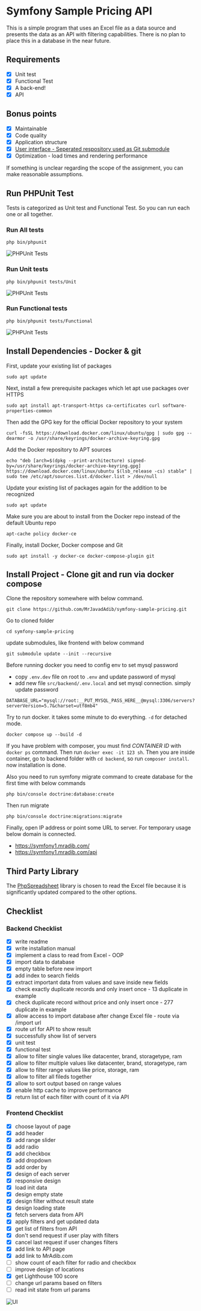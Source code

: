 # Symfony Sample Pricing API

This is a simple program that uses an Excel file as a data source and presents the data as an API with filtering capabilities. There is no plan to place this in a database in the near future.

## Requirements

- [x] Unit test
- [x] Functional Test
- [x] A back-end!
- [x] API

## Bonus points

- [x] Maintainable
- [x] Code quality
- [x] Application structure
- [x] [User interface - Seperated respository used as Git submodule](https://github.com/MrJavadAdib/symfony-sample-pricing-ui)
- [x] Optimization - load times and rendering performance

If something is unclear regarding the scope of the assignment, you can make reasonable assumptions.

## Run PHPUnit Test

Tests is categorized as Unit test and Functional Test. So you can run each one or all together.

### Run All tests

```php bin/phpunit```

![PHPUnit Tests](documents/phpunit-tests.jpg?raw=true|width=400px "PHPUnit Tests")

### Run Unit tests

```php bin/phpunit tests/Unit```

![PHPUnit Tests](documents/phpunit-tests-unit.jpg?raw=true|width=400px "PHPUnit Tests")

### Run Functional tests

```php bin/phpunit tests/Functional```

![PHPUnit Tests](documents/phpunit-tests-functional.jpg?raw=true|width=400px "PHPUnit Tests")

## Install Dependencies - Docker & git

First, update your existing list of packages

```sudo apt update```

Next, install a few prerequisite packages which let apt use packages over HTTPS

```sudo apt install apt-transport-https ca-certificates curl software-properties-common```

Then add the GPG key for the official Docker repository to your system

```curl -fsSL https://download.docker.com/linux/ubuntu/gpg | sudo gpg --dearmor -o /usr/share/keyrings/docker-archive-keyring.gpg```

Add the Docker repository to APT sources

```echo "deb [arch=$(dpkg --print-architecture) signed-by=/usr/share/keyrings/docker-archive-keyring.gpg] https://download.docker.com/linux/ubuntu $(lsb_release -cs) stable" | sudo tee /etc/apt/sources.list.d/docker.list > /dev/null```

Update your existing list of packages again for the addition to be recognized

```sudo apt update```

Make sure you are about to install from the Docker repo instead of the default Ubuntu repo

```apt-cache policy docker-ce```

Finally, install Docker, Docker compose and Git

```sudo apt install -y docker-ce docker-compose-plugin git```

## Install Project - Clone git and run via docker compose

Clone the repository somewhere with below command.

```git clone https://github.com/MrJavadAdib/symfony-sample-pricing.git```

Go to cloned folder

```cd symfony-sample-pricing```

update submodules, like frontend with below command

```git submodule update --init --recursive```

Before running docker you need to config env to set mysql password

- copy `.env.dev` file on root to `.env` and update password of mysql
- add new file `src/backend/.env.local` and set mysql connection. simply update password

```DATABASE_URL="mysql://root:__PUT_MYSQL_PASS_HERE__@mysql:3306/servers?serverVersion=5.7&charset=utf8mb4"```

Try to run docker. it takes some minute to do everything. `-d` for detached mode.

```docker compose up --build -d```

If you have problem with composer, you must find *CONTAINER ID* with `docker ps` command. Then run `docker exec -it 123 sh`. Then you are inside container, go to backend folder with `cd backend`, so run `composer install`. now installation is done.

Also you need to run symfony migrate command to create database for the first time with below commands

```php bin/console doctrine:database:create```

Then run migrate

```php bin/console doctrine:migrations:migrate```

Finally, open IP address or point some URL to server. For temporary usage below domain is connected.

- <https://symfony1.mradib.com/>
- <https://symfony1.mradib.com/api>

## Third Party Library

The [PhpSpreadsheet](https://github.com/PHPOffice/PhpSpreadsheet) library is chosen to read the Excel file because it is significantly updated compared to the other options.


## Checklist

### Backend Checklist

- [x] write readme
- [x] write installation manual
- [x] implement a class to read from Excel - OOP
- [x] import data to database
- [x] empty table before new import
- [x] add index to search fields
- [x] extract important data from values and save inside new fields
- [x] check exactly duplicate records and only insert once - 13 duplicate in example
- [x] check duplicate record without price and only insert once - 277 duplicate in example
- [x] allow access to import database after change Excel file - route via /import url
- [x] route url for API to show result
- [x] successfully show list of servers
- [x] unit test
- [x] functional test
- [x] allow to filter single values like datacenter, brand, storagetype, ram
- [x] allow to filter multiple values like datacenter, brand, storagetype, ram
- [x] allow to filter range values like price, storage, ram
- [x] allow to filter all fileds together
- [x] allow to sort output based on range values
- [x] enable http cache to improve performance
- [x] return list of each filter with count of it via API

### Frontend Checklist

- [x] choose layout of page
- [x] add header
- [x] add range slider
- [x] add radio
- [x] add checkbox
- [x] add dropdown
- [x] add order by
- [x] design of each server
- [x] responsive design
- [x] load init data
- [x] design empty state
- [x] design filter without result state
- [x] design loading state
- [x] fetch servers data from API
- [x] apply filters and get updated data
- [x] get list of filters from API
- [x] don't send request if user play with filters
- [x] cancel last request if user changes filters
- [x] add link to API page
- [x] add link to MrAdib.com
- [ ] show count of each filter for radio and checkbox
- [ ] improve design of locations
- [x] get Lighthouse 100 score
- [ ] change url params based on filters
- [ ] read init state from url params

![UI](documents/ui.gif?raw=true "UI")
